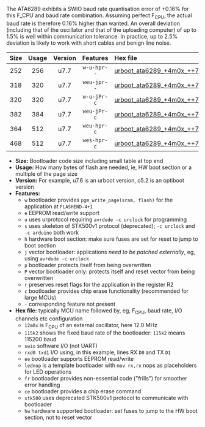 The ATA6289 exhibits a SWIO baud rate quantisation error of +0.16% for this F_CPU and baud rate combination. Assuming perfect F<sub>CPU</sub>, the actual baud rate is therefore 0.16% higher than wanted. An overall deviation (including that of the oscillator and that of the uploading computer) of up to 1.5% is well within communication tolerance. In practice, up to 2.5% deviation is likely to work with short cables and benign line noise.

|Size|Usage|Version|Features|Hex file|
|:-:|:-:|:-:|:-:|:--|
|252|256|u7.7|`w-u-hpr--`|[urboot_ata6289_+4m0x_++76k8_swio_rxb0_txb1_hw.hex](https://raw.githubusercontent.com/stefanrueger/urboot.hex/main/mcus/ata6289/external_oscillator/fcpu_+4m0x/br_++76k8/urboot_ata6289_+4m0x_++76k8_swio_rxb0_txb1_hw.hex)|
|318|320|u7.7|`weu-jpr--`|[urboot_ata6289_+4m0x_++76k8_swio_rxb0_txb1_ee.hex](https://raw.githubusercontent.com/stefanrueger/urboot.hex/main/mcus/ata6289/external_oscillator/fcpu_+4m0x/br_++76k8/urboot_ata6289_+4m0x_++76k8_swio_rxb0_txb1_ee.hex)|
|320|320|u7.7|`w-u-jPr-c`|[urboot_ata6289_+4m0x_++76k8_swio_rxb0_txb1_lednop_fr_ce.hex](https://raw.githubusercontent.com/stefanrueger/urboot.hex/main/mcus/ata6289/external_oscillator/fcpu_+4m0x/br_++76k8/urboot_ata6289_+4m0x_++76k8_swio_rxb0_txb1_lednop_fr_ce.hex)|
|382|384|u7.7|`weu-jPr-c`|[urboot_ata6289_+4m0x_++76k8_swio_rxb0_txb1_ee_lednop_fr_ce.hex](https://raw.githubusercontent.com/stefanrueger/urboot.hex/main/mcus/ata6289/external_oscillator/fcpu_+4m0x/br_++76k8/urboot_ata6289_+4m0x_++76k8_swio_rxb0_txb1_ee_lednop_fr_ce.hex)|
|364|512|u7.7|`weu-hpr-c`|[urboot_ata6289_+4m0x_++76k8_swio_rxb0_txb1_ee_lednop_fr_ce_hw.hex](https://raw.githubusercontent.com/stefanrueger/urboot.hex/main/mcus/ata6289/external_oscillator/fcpu_+4m0x/br_++76k8/urboot_ata6289_+4m0x_++76k8_swio_rxb0_txb1_ee_lednop_fr_ce_hw.hex)|
|468|512|u7.7|`wes-hpr-c`|[urboot_ata6289_+4m0x_++76k8_swio_rxb0_txb1_ee_lednop_fr_ce_stk500_hw.hex](https://raw.githubusercontent.com/stefanrueger/urboot.hex/main/mcus/ata6289/external_oscillator/fcpu_+4m0x/br_++76k8/urboot_ata6289_+4m0x_++76k8_swio_rxb0_txb1_ee_lednop_fr_ce_stk500_hw.hex)|

- **Size:** Bootloader code size including small table at top end
- **Usage:** How many bytes of flash are needed, ie, HW boot section or a multiple of the page size
- **Version:** For example, u7.6 is an urboot version, o5.2 is an optiboot version
- **Features:**
  + `w` bootloader provides `pgm_write_page(sram, flash)` for the application at `FLASHEND-4+1`
  + `e` EEPROM read/write support
  + `u` uses urprotocol requiring `avrdude -c urclock` for programming
  + `s` uses skeleton of STK500v1 protocol (deprecated); `-c urclock` and `-c arduino` both work
  + `h` hardware boot section: make sure fuses are set for reset to jump to boot section
  + `j` vector bootloader: applications *need to be patched externally*, eg, using `avrdude -c urclock`
  + `p` bootloader protects itself from being overwritten
  + `P` vector bootloader only: protects itself and reset vector from being overwritten
  + `r` preserves reset flags for the application in the register R2
  + `c` bootloader provides chip erase functionality (recommended for large MCUs)
  + `-` corresponding feature not present
- **Hex file:** typically MCU name followed by, eg, F<sub>CPU</sub>, baud rate, I/O channels etc configuration
  + `12m0x` is F<sub>CPU</sub> of an external oscillator, here 12.0 MHz
  + `115k2` shows the fixed baud rate of the bootloader: `115k2` means 115200 baud
  + `swio` software I/O (not UART)
  + `rxd0 txd1` I/O using, in this example, lines RX `D0` and TX `D1`
  + `ee` bootloader supports EEPROM read/write
  + `lednop` is a template bootloader with `mov rx,rx` nops as placeholders for LED operations
  + `fr` bootloader provides non-essential code ("frills") for smoother error handling
  + `ce` bootloader provides a chip erase command
  + `stk500` uses deprecated STK500v1 protocol to communicate with bootloader
  + `hw` hardware supported bootloader: set fuses to jump to the HW boot section, not to reset vector
